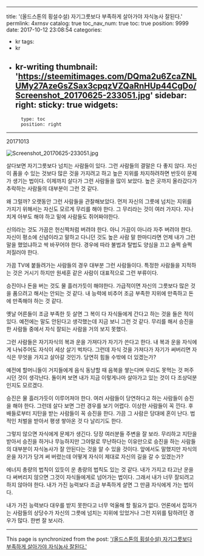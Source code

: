 
---
title: '(올드스톤의 횡설수설) 자기그릇보다 부족하게 살아가야 자식농사 잘된다.'
permlink: 4xrnsv
catalog: true
toc_nav_num: true
toc: true
position: 9999
date: 2017-10-12 23:08:54
categories:
- kr
tags:
- kr
- kr-writing
thumbnail: 'https://steemitimages.com/DQma2u6ZcaZNLUMy27AzeGsZSax3cpqzVZQaRnHUp44CgDo/Screenshot_20170625-233051.jpg'
sidebar:
    right:
        sticky: true
widgets:
    -
        type: toc
        position: right
---


20171013

![Screenshot_20170625-233051.jpg](https://steemitimages.com/DQma2u6ZcaZNLUMy27AzeGsZSax3cpqzVZQaRnHUp44CgDo/Screenshot_20170625-233051.jpg)

살다보면 자기그릇보다 넘치는 사람들이 있다. 그런 사람들의 결말은 다 좋지 않다. 자신이 품을 수 있는 것보다 많은 것을 가지려고 하고 높은 지위를 차지하려하면 반듯이 문제가 생기는 법이다. 이제까지 살다가 그런 사람들을 많이 보았다. 높은 곳까지 올라갔다가 추락하는 사람들의 대부분이 그런 것 같다. 

왜 그럴까? 오랫동안 그런 사람들을 관찰해보았다. 먼저 자신의 그릇에 넘치는 지위를 가지기 위해서는 자신도 모르게 무리를 해야 한다. 그 무리라는 것이 여러 가지다. 지나치게 아부도 해야 하고 밑에 사람들도 쥐어짜야한다. 

신의라는 것도 가끔은 헌신짝처럼 버려야 한다. 아니 가끔이 아니라  자주 버려야 한다. 자신이 평소에 신념이라고 말하고 다니던 것도 높은 사람 말 한마디라면 언제 내가 그런 말을 했었냐하고 싹 바꾸어야 한다. 경우에 따라 불법과 탈법도 양심을 끄고 슬쩍 슬쩍 저질러야 한다. 

가끔 TV에 붙들려가는 사람들의 경우 대부분 그런 사람들이다. 특정한 사람들을 지적하는 것은 거시기 하지만 원세훈 같은 사람이 대표적으로 그런 부류이다. 

승진이나 돈을 버는 것도 물 흘러가듯이 해야한다. 가급적이면 자신의 그릇보다 많은 것을 품으려고 해서는 안되는 것 같다. 내 능력에 비추어 조금 부족한 지위에 만족하고 돈에 만족해야 하는 것 같다. 

옛날 어른들이 조금 부족한 듯 살면 그 복이 다 자식들에게 간다고 하는 것을 들은 적이 있다. 예전에는 말도 안된다고 생각했는데 지금 보니 그런 것 같다. 무리를 해서 승진을 한 사람들 중에서 자식 잘되는 사람을 거의 보지 못했다. 

그런 사람들은 자기자식의 복과 운을 가져다가 자기가 쓴다고 한다. 내 복과 운을 자식에게 나눠주어도 자식이 세상 살기 벅차다. 그런데 자식 것을 가져다가 자기가 써버리면 자식은 무엇을 가지고 살아갈 것인가. 당연히 힘들 수밖에 더 있겠는가? 

예전에 할머니들이 거지들에게 음식 동냥할 때 음복을 쌓는다며 우리도 못먹는 것 퍼주시던 것이 생각난다. 돌이켜 보면 내가 지금 이렇게나마 살아가고 있는 것이 다 조상덕분인지도 모르겠다.     

승진은 물 흘러가듯이 이루어져야 한다. 여러 사람들이 당연하다고 하는 사람들이 승진을 해야 한다. 그런데 살다 보면 그런 경우를 보기 어렵다. 이상한 사람들이 꼭 낀다. 후배들로부터 지탄을 받는 사람들이 꼭 승진을 한다. 가끔 그 사람은 당대에 혼이 난다. 법적인 처벌을 받아서 평생 쌓아온 것 다 날리기도 한다. 

그렇지 않으면 자식에게 문제가 생긴다. 당장 여러분들 주변을 잘 보라. 무리하고 지탄을 받아서 승진을 하거나 무능하지만 그야말로 무난하다는 이유만으로 승진을 하는 사람들의 대부분이 자식농사가 잘 안된다는 것을 알 수 있을 것이다. 앞에서도 말했지만 자식의 운을 자기가 당겨 써 버렸는데 어떻게  자식이 제대로 자신의 길을 갈 수 있겠는가?

에너지 총량의 법칙이 있듯이 운 총량의 법칙도 있는 것 같다. 내가 가지고 타고난 운을 다 써버리지 않으면 그것이 자식들에게로 넘어가는 법이다. 그래서 내가 너무 잘되려고 하지 않아야 한다. 내가 가진 능력보다 조금 부족하게 살면 그 만큼 자식에게 가는 법이다. 

내가 가진 능력보다 대우를 받지 못한다고 너무 억울해 할 필요가 없다. 언론에서 잡혀가는 사람들의 상당수가 자신의 그릇에 넘치는 지위에 있었거나 그런 지위를 탐하려던 경우가 많다. 한번 잘 보시라.

- - -

This page is synchronized from the post: ['(올드스톤의 횡설수설) 자기그릇보다 부족하게 살아가야 자식농사 잘된다.'](https://steemit.com/@oldstone/4xrnsv)
